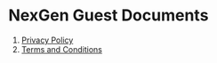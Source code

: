 # NexGen Guest Documents

1. [Privacy Policy](./privacy_policy.md)
2. [Terms and Conditions](./terms_and_conditions.md)
